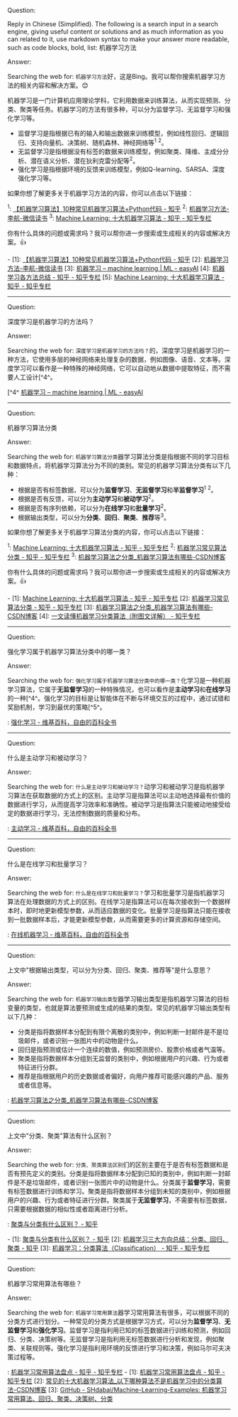 Question:

Reply in Chinese (Simplified).
The following is a search input in a search engine, giving useful content or solutions and as much information as you can related to it, use markdown syntax to make your answer more readable, such as code blocks, bold, list:
机器学习方法

Answer:

Searching the web for: `机器学习方法`好，这是Bing。我可以帮你搜索机器学习方法的相关内容和解决方案。😊

机器学习是一门计算机应用理论学科，它利用数据来训练算法，从而实现预测、分类、聚类等任务。机器学习的方法有很多种，可以分为监督学习、无监督学习和强化学习等。

- 监督学习是指根据已有的输入和输出数据来训练模型，例如线性回归、逻辑回归、支持向量机、决策树、随机森林、神经网络等<sup>1</sup> <sup>2</sup>。
- 无监督学习是指根据没有标签的数据来训练模型，例如聚类、降维、主成分分析、潜在语义分析、潜在狄利克雷分配等<sup>2</sup>。
- 强化学习是指根据环境的反馈来训练模型，例如Q-learning、SARSA、深度强化学习等。

如果你想了解更多关于机器学习方法的内容，你可以点击以下链接：

<sup>1</sup>: [【机器学习算法】10种常见机器学习算法+Python代码 - 知乎](https://zhuanlan.zhihu.com/p/479973669)
<sup>2</sup>: [机器学习方法-李航-微信读书](https://weread.qq.com/web/bookDetail/c92329e0811e7a8a8g012a32)
<sup>3</sup>: [Machine Learning: 十大机器学习算法 - 知乎 - 知乎专栏](https://zhuanlan.zhihu.com/p/33794257)

你有什么具体的问题或需求吗？我可以帮你进一步搜索或生成相关的内容或解决方案。👍

\-
\[1]: [【机器学习算法】10种常见机器学习算法+Python代码 - 知乎](https://zhuanlan.zhihu.com/p/479973669)
\[2]: [机器学习方法-李航-微信读书](https://weread.qq.com/web/bookDetail/c92329e0811e7a8a8g012a32)
\[3]: [机器学习 – machine learning | ML - easyAI](https://easyai.tech/ai-definition/machine-learning/)
\[4]: [机器学习各方法总结 - 知乎 - 知乎专栏](https://zhuanlan.zhihu.com/p/500616779)
\[5]: [Machine Learning: 十大机器学习算法 - 知乎 - 知乎专栏](https://zhuanlan.zhihu.com/p/33794257)

<hr/>

Question:

深度学习是机器学习的方法吗？

Answer:

Searching the web for: `深度学习是机器学习的方法吗？`的，深度学习是机器学习的一种方法，它使用多层的神经网络来处理复杂的数据，例如图像、语音、文本等。深度学习可以看作是一种特殊的神经网络，它可以自动地从数据中提取特征，而不需要人工设计[^4^。

[^4^ [机器学习 – machine learning | ML - easyAI](https://easyai.tech/ai-definition/machine-learning/)


<hr/>

Question:

机器学习算法分类

Answer:

Searching the web for: `机器学习算法分类`器学习算法分类是指根据不同的学习目标和数据特点，将机器学习算法分为不同的类别。常见的机器学习算法分类有以下几种：

- 根据是否有标签数据，可以分为**监督学习**、**无监督学习**和**半监督学习**<sup>1</sup> <sup>2</sup>。
- 根据是否有反馈，可以分为**主动学习**和**被动学习**<sup>2</sup>。
- 根据是否有序列依赖，可以分为**在线学习**和**批量学习**<sup>2</sup>。
- 根据输出类型，可以分为**分类**、**回归**、**聚类**、**推荐**等<sup>3</sup>。

如果你想了解更多关于机器学习算法分类的内容，你可以点击以下链接：

<sup>1</sup>: [Machine Learning: 十大机器学习算法 - 知乎 - 知乎专栏](https://zhuanlan.zhihu.com/p/33794257)
<sup>2</sup>: [机器学习常见算法分类 - 知乎 - 知乎专栏](https://zhuanlan.zhihu.com/p/585261332)
<sup>3</sup>: [机器学习算法之分类_机器学习算法有哪些-CSDN博客](https://blog.csdn.net/qq_36142114/article/details/80441363)

你有什么具体的问题或需求吗？我可以帮你进一步搜索或生成相关的内容或解决方案。👍

\-
\[1]: [Machine Learning: 十大机器学习算法 - 知乎 - 知乎专栏](https://zhuanlan.zhihu.com/p/33794257)
\[2]: [机器学习常见算法分类 - 知乎 - 知乎专栏](https://zhuanlan.zhihu.com/p/585261332)
\[3]: [机器学习算法之分类_机器学习算法有哪些-CSDN博客](https://blog.csdn.net/qq_36142114/article/details/80441363)
\[4]: [一文读懂机器学习分类算法（附图文详解） - 知乎专栏](https://zhuanlan.zhihu.com/p/82114104)

<hr/>

Question:

强化学习属于机器学习算法分类中的哪一类？

Answer:

Searching the web for: `强化学习属于机器学习算法分类中的哪一类？`化学习是一种机器学习算法，它属于**无监督学习**的一种特殊情况，也可以看作是**主动学习**和**在线学习**的一种[^4^。强化学习的目标是让智能体在不断与环境交互的过程中，通过试错和奖励机制，学习到最优的策略[^5^。

: [强化学习 - 维基百科，自由的百科全书](https://zh.wikipedia.org/wiki/%E5%BC%BA%E5%8C%96%E5%AD%A6%E4%B9%A0)


<hr/>

Question:

什么是主动学习和被动学习？

Answer:

Searching the web for: `什么是主动学习和被动学习？`动学习和被动学习是指机器学习算法在获取数据的方式上的区别。主动学习是指算法可以主动地选择最有价值的数据进行学习，从而提高学习效率和准确性。被动学习是指算法只能被动地接受给定的数据进行学习，无法控制数据的质量和分布。

: [主动学习 - 维基百科，自由的百科全书](https://zh.wikipedia.org/wiki/%E4%B8%BB%E5%8A%A8%E5%AD%A6%E4%B9%A0)


<hr/>

Question:

什么是在线学习和批量学习？

Answer:

Searching the web for: `什么是在线学习和批量学习？`学习和批量学习是指机器学习算法在处理数据的方式上的区别。在线学习是指算法可以在每次接收到一个数据样本时，即时地更新模型参数，从而适应数据的变化。批量学习是指算法只能在接收到一批数据样本后，才能更新模型参数，从而需要更多的计算资源和存储空间。

: [在线机器学习 - 维基百科，自由的百科全书](https://zh.wikipedia.org/wiki/%E5%9C%A8%E7%BA%BF%E6%9C%BA%E5%99%A8%E5%AD%A6%E4%B9%A0)


<hr/>

Question:

上文中"根据输出类型，可以分为分类、回归、聚类、推荐等"是什么意思？

Answer:

Searching the web for: `机器学习输出类型`器学习输出类型是指机器学习算法的目标变量的类型，也就是算法要预测或生成的结果的类型。常见的机器学习输出类型有以下几种：

- 分类是指将数据样本分配到有限个离散的类别中，例如判断一封邮件是不是垃圾邮件，或者识别一张图片中的动物是什么。
- 回归是指预测或估计一个连续的数值，例如预测房价、股票价格或者气温等。
- 聚类是指将数据样本分组到无监督的类别中，例如根据用户的兴趣、行为或者特征进行分群。
- 推荐是指根据用户的历史数据或者偏好，向用户推荐可能感兴趣的产品、服务或者信息等。

: [机器学习算法之分类_机器学习算法有哪些-CSDN博客](https://blog.csdn.net/qq_36142114/article/details/80441363)


<hr/>

Question:

上文中"分类、聚类"算法有什么区别？

Answer:

Searching the web for: `分类、聚类算法区别`们的区别主要在于是否有标签数据和是否有预先定义的类别。分类是指将数据样本分配到已知的类别中，例如判断一封邮件是不是垃圾邮件，或者识别一张图片中的动物是什么。分类属于**监督学习**，需要有标签数据进行训练和学习。聚类是指将数据样本分组到未知的类别中，例如根据用户的兴趣、行为或者特征进行分群。聚类属于**无监督学习**，不需要有标签数据，只需要根据数据的相似性或者距离进行分析。

: [聚类与分类有什么区别？ - 知乎](https://www.zhihu.com/question/42044303)

\-
\[1]: [聚类与分类有什么区别？ - 知乎](https://www.zhihu.com/question/42044303)
\[2]: [机器学习三大方向总结：分类、回归、聚类 - 知乎](https://zhuanlan.zhihu.com/p/285941609)
\[3]: [机器学习：分类算法（Classification） - 知乎 - 知乎专栏](https://zhuanlan.zhihu.com/p/34154663)

<hr/>

Question:

机器学习常用算法有哪些？

Answer:

Searching the web for: `机器学习常用算法`器学习常用算法有很多，可以根据不同的分类方式进行划分。一种常见的分类方式是根据学习方式，可以分为**监督学习**、**无监督学习**和**强化学习**。监督学习是指利用已知的标签数据进行训练和预测，例如回归、分类、决策树等。无监督学习是指利用无标签数据进行分析和发现，例如聚类、关联规则等。强化学习是指利用环境的反馈进行学习和决策，例如马尔可夫决策过程等。

: [机器学习常用算法盘点 - 知乎 - 知乎专栏](https://zhuanlan.zhihu.com/p/136868275)
\-
\[1]: [机器学习常用算法盘点 - 知乎 - 知乎专栏](https://zhuanlan.zhihu.com/p/136868275)
\[2]: [常见的十大机器学习算法_以下哪种算法不是机器学习中的分类算法-CSDN博客](https://blog.csdn.net/u012942818/article/details/74055224)
\[3]: [GitHub - SHdabai/Machine-Learning-Examples: 机器学习常用算法、回归、聚类、决策树、分类](https://github.com/SHdabai/Machine-Learning-Examples)

<hr/>


